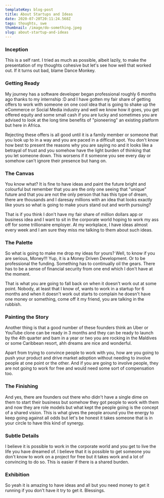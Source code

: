 ```yaml
---
templateKey: blog-post
title: About Startups and Ideas
date: 2020-07-20T20:11:24.568Z
tags: thoughts, swe
thumbnail: /image/do-something.jpeg
slug: about-startup-and-ideas
---
```

### Inception
This is a self rant. I tried as much as possible, albeit lazily, to make the presentation of my thoughts cohesive but let's see how well that worked out. If it turns out bad, blame Dance Monkey.

### Getting Ready
My journey has a software developer began professional roughly 6 months ago thanks to my internship :D and I have gotten my fair share of getting offers to work with someone on one cool idea that is going to shake up the eCommerce or Social Media industry and well we know how it goes, you get offered equity and some small cash if you are lucky and sometimes you are advised to look at the long time benefits of "pioneering" an existing platform but here in Africa. 

Rejecting these offers is all good until it is a family member or someone that you look up to in a way and you are paced in a difficult spot. You don't know how best to present the reasons why you are saying no and it looks like a betrayal of trust and you somehow have the light burden of thinking that you let someone down. This worsens if it someone you see every day or somehow can't ignore their presence but hang on.

### The Canvas
You know what? It is fine to have ideas and paint the future bright and colourful but remember that you are the only one seeing that "unique" future and that you are not the only person that has this type of dream, there are thousands and I daresay millions with an idea that looks exactly like yours so what is going to make yours stand out and worth pursuing?

That is if you think I don't have my fair share of million dollars app or business idea and I want to sit in the corporate world hoping to work my ass off for some trillionaire employer. At my workplace, I have ideas almost every week and I am sure they miss me talking to them about such ideas.

### The Palette
So what is going to make me drop my ideas for yours? Well, to know if you are serious, Money!!! Yup, it is a Money Driven Development. Or to be professional the funding. Something has to continually oil the gears. There has to be a sense of financial security from one end which I don't have at the moment. 

That is what you are going to fall back on when it doesn't work out at some point. Nobody, at least that I know of, wants to work in a startup for 6 months and when it doesn't work out starts to complain he doesn't have one money or something, come off it my friend, you are talking in the rubbish.

### Painting the Story
Another thing is that a good number of these founders think an Uber or YouTube clone can be ready in 3 months and they can be ready to launch by the 4th quarter and bam in a year or two you are rocking in the Maldives or some Caribbean resort, ahh dreams are nice and wonderful. 

Apart from trying to convince people to work with you, how are you going to push your product and drive market adoption without needing to involve people at one point or the other. And if you are going to involve people, they are not going to work for free and would need some sort of compensation too.

### The Finishing 
And yes, there are founders out there who didn't have a single dime on them to start their business but somehow they got people to work with them and now they are role models but what kept the people going is the concept of a shared vision. This is what gives the people around you the energy to keep going against all odds but let's be honest it takes someone that is in your circle to have this kind of synergy.

### Subtle Details
I believe it is possible to work in the corporate world and you get to live the life you have dreamed of. I believe that it is possible to get someone you don't know to work on a project for free but it takes work and a lot of convincing to do so. This is easier if there is a shared burden.

### Exhibition
So yeah it is amazing to have ideas and all but you need money to get it running if you don't have it try to get it. Blessings.